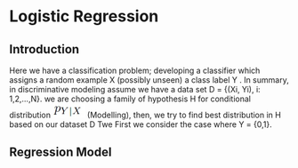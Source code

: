 # Logistic Regression
   ## Introduction
Here we have a classification problem; developing a classifier which assigns a random example X (possibly unseen) a class label
Y . In summary, in discriminative modeling assume we have a data set D = {(Xi, Yi), i: 1,2,...,N}. we are choosing a family of hypothesis H for conditional distribution ![](images/cond.jpg) (Modelling), then, we try to find best distribution in H based on our dataset D Twe First we consider the case where Y = {0,1}. 
## Regression Model
